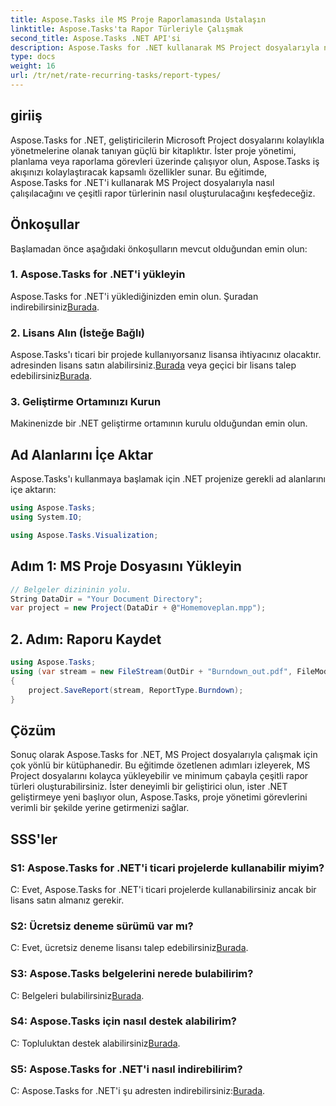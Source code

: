 ```yaml
---
title: Aspose.Tasks ile MS Proje Raporlamasında Ustalaşın
linktitle: Aspose.Tasks'ta Rapor Türleriyle Çalışmak
second_title: Aspose.Tasks .NET API'si
description: Aspose.Tasks for .NET kullanarak MS Project dosyalarıyla nasıl çalışılacağını öğrenin. Çeşitli rapor türlerini zahmetsizce oluşturun.
type: docs
weight: 16
url: /tr/net/rate-recurring-tasks/report-types/
---
```

## giriiş
Aspose.Tasks for .NET, geliştiricilerin Microsoft Project dosyalarını kolaylıkla yönetmelerine olanak tanıyan güçlü bir kitaplıktır. İster proje yönetimi, planlama veya raporlama görevleri üzerinde çalışıyor olun, Aspose.Tasks iş akışınızı kolaylaştıracak kapsamlı özellikler sunar. Bu eğitimde, Aspose.Tasks for .NET'i kullanarak MS Project dosyalarıyla nasıl çalışılacağını ve çeşitli rapor türlerinin nasıl oluşturulacağını keşfedeceğiz.
## Önkoşullar
Başlamadan önce aşağıdaki önkoşulların mevcut olduğundan emin olun:
### 1. Aspose.Tasks for .NET'i yükleyin
Aspose.Tasks for .NET'i yüklediğinizden emin olun. Şuradan indirebilirsiniz[Burada](https://releases.aspose.com/tasks/net/).
### 2. Lisans Alın (İsteğe Bağlı)
 Aspose.Tasks'ı ticari bir projede kullanıyorsanız lisansa ihtiyacınız olacaktır. adresinden lisans satın alabilirsiniz.[Burada](https://purchase.aspose.com/buy) veya geçici bir lisans talep edebilirsiniz[Burada](https://purchase.aspose.com/temporary-license/).
### 3. Geliştirme Ortamınızı Kurun
Makinenizde bir .NET geliştirme ortamının kurulu olduğundan emin olun.

## Ad Alanlarını İçe Aktar
Aspose.Tasks'ı kullanmaya başlamak için .NET projenize gerekli ad alanlarını içe aktarın:
```csharp
using Aspose.Tasks;
using System.IO;

using Aspose.Tasks.Visualization;
```

## Adım 1: MS Proje Dosyasını Yükleyin
```csharp
// Belgeler dizininin yolu.
String DataDir = "Your Document Directory";
var project = new Project(DataDir + @"Homemoveplan.mpp");
```
## 2. Adım: Raporu Kaydet
```csharp
using Aspose.Tasks;
using (var stream = new FileStream(OutDir + "Burndown_out.pdf", FileMode.Create))
{
    project.SaveReport(stream, ReportType.Burndown);
}
```

## Çözüm
Sonuç olarak Aspose.Tasks for .NET, MS Project dosyalarıyla çalışmak için çok yönlü bir kütüphanedir. Bu eğitimde özetlenen adımları izleyerek, MS Project dosyalarını kolayca yükleyebilir ve minimum çabayla çeşitli rapor türleri oluşturabilirsiniz. İster deneyimli bir geliştirici olun, ister .NET geliştirmeye yeni başlıyor olun, Aspose.Tasks, proje yönetimi görevlerini verimli bir şekilde yerine getirmenizi sağlar.
## SSS'ler
### S1: Aspose.Tasks for .NET'i ticari projelerde kullanabilir miyim?
C: Evet, Aspose.Tasks for .NET'i ticari projelerde kullanabilirsiniz ancak bir lisans satın almanız gerekir.
### S2: Ücretsiz deneme sürümü var mı?
 C: Evet, ücretsiz deneme lisansı talep edebilirsiniz[Burada](https://releases.aspose.com/tasks/net/).
### S3: Aspose.Tasks belgelerini nerede bulabilirim?
 C: Belgeleri bulabilirsiniz[Burada](https://reference.aspose.com/tasks/net/).
### S4: Aspose.Tasks için nasıl destek alabilirim?
 C: Topluluktan destek alabilirsiniz[Burada](https://forum.aspose.com/c/tasks/15).
### S5: Aspose.Tasks for .NET'i nasıl indirebilirim?
 C: Aspose.Tasks for .NET'i şu adresten indirebilirsiniz:[Burada](https://releases.aspose.com/tasks/net/).